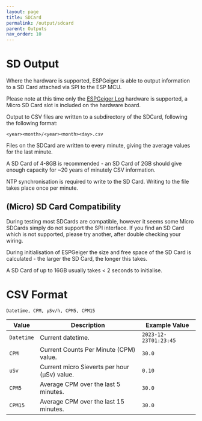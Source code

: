 ```yaml
---
layout: page
title: SDCard
permalink: /output/sdcard
parent: Outputs
nav_order: 10
---
```


# SD Output

Where the hardware is supported, ESPGeiger is able to output information to a SD Card attached via SPI to the ESP MCU.

Please note at this time only the [ESPGeiger Log](/hardware/espgeigerlog) hardware is supported, a Micro SD Card slot is included on the hardware board.

Output to CSV files are written to a subdirectory of the SDCard, following the following format:

`<year><month>/<year><month><day>.csv`

Files on the SDCard are written to every minute, giving the average values for the last minute.

A SD Card of 4-8GB is recommended - an SD Card of 2GB should give enough capacity for ~20 years of minutely CSV information.

NTP synchronisation is required to write to the SD Card. Writing to the file takes place once per minute.

## (Micro) SD Card Compatibility

During testing most SDCards are compatible, however it seems some Micro SDCards simply do not support the SPI interface. If you find an SD Card which is not supported, please try another, after double checking your wiring.

During initialisation of ESPGeiger the size and free space of the SD Card is calculated - the larger the SD Card, the longer this takes.

A SD Card of up to 16GB usually takes < 2 seconds to initialise.

# CSV Format

```
Datetime, CPM, μSv/h, CPM5, CPM15
```

| Value | Description |  Example Value |
|---|---|---|
`Datetime` | Current datetime. | `2023-12-23T01:23:45`
`CPM` | Current Counts Per Minute (CPM) value. | `30.0`
`uSv` | Current micro Sieverts per hour (μSv) value. | `0.10`
`CPM5` | Average CPM over the last 5 minutes. | `30.0`
`CPM15` | Average CPM over the last 15 minutes. | `30.0`
